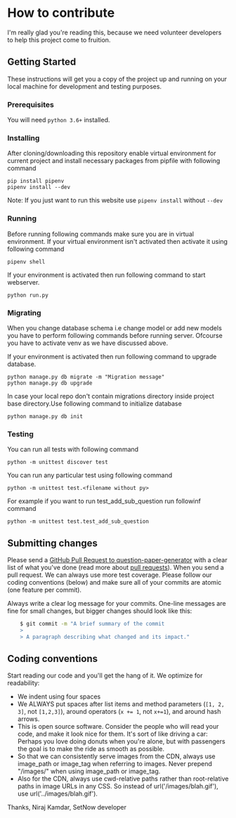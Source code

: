 # How to contribute

I'm really glad you're reading this, because we need volunteer developers to
help this project come to fruition.

## Getting Started

These instructions will get you a copy of the project up and running on your
local machine for development and testing purposes.

### Prerequisites

You will need `python 3.6+` installed.

### Installing

After cloning/downloading this repository enable virtual environment for current
project and install necessary packages from pipfile with following command

```console
pip install pipenv
pipenv install --dev
```

Note: If you just want to run this website use `pipenv install` without `--dev`

### Running

Before running following commands make sure you are in virtual environment. If
your virtual environment isn't activated then activate it using following
command

```console
pipenv shell
```

If your environment is activated then run following command to start webserver.

```console
python run.py
```

### Migrating

When you change database schema i.e change model or add new models you have to
perform following commands before running server. Ofcourse you have to activate
venv as we have discussed above.

If your environment is activated then run following command to upgrade database.

```console
python manage.py db migrate -m "Migration message"
python manage.py db upgrade
```

In case your local repo don't contain migrations directory inside project base
directory.Use following command to initialize database

```console
python manage.py db init
```

### Testing

You can run all tests with following command

```console
python -m unittest discover test
```

You can run any particular test using following command

```console
python -m unittest test.<filename without py>
```

For example if you want to run test_add_sub_question run followinf command

```console
python -m unittest test.test_add_sub_question
```

## Submitting changes

Please send a
[GitHub Pull Request to question-paper-generator](https://github.com/Niraj-Kamdar/question-paper-generator/pull/new/master)
with a clear list of what you've done (read more about
[pull requests](http://help.github.com/pull-requests/)). When you send a pull
request. We can always use more test coverage. Please follow our coding
conventions (below) and make sure all of your commits are atomic (one feature
per commit).

Always write a clear log message for your commits. One-line messages are fine
for small changes, but bigger changes should look like this:

```bash
    $ git commit -m "A brief summary of the commit
    >
    > A paragraph describing what changed and its impact."
```

## Coding conventions

Start reading our code and you'll get the hang of it. We optimize for
readability:

- We indent using four spaces
- We ALWAYS put spaces after list items and method parameters (`[1, 2, 3]`, not
  `[1,2,3]`), around operators (`x += 1`, not `x+=1`), and around hash arrows.
- This is open source software. Consider the people who will read your code, and
  make it look nice for them. It's sort of like driving a car: Perhaps you love
  doing donuts when you're alone, but with passengers the goal is to make the
  ride as smooth as possible.
- So that we can consistently serve images from the CDN, always use image_path
  or image_tag when referring to images. Never prepend "/images/" when using
  image_path or image_tag.
- Also for the CDN, always use cwd-relative paths rather than root-relative
  paths in image URLs in any CSS. So instead of url('/images/blah.gif'), use
  url('../images/blah.gif').

Thanks, Niraj Kamdar, SetNow developer
